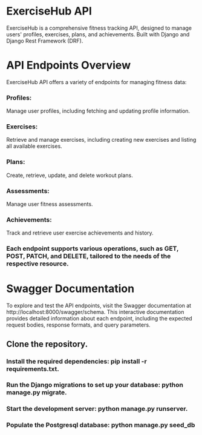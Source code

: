 # ExerciseHub API

ExerciseHub is a comprehensive fitness tracking API, designed to manage users' profiles, exercises, plans, and achievements. Built with Django and Django Rest Framework (DRF).



# API Endpoints Overview
ExerciseHub API offers a variety of endpoints for managing fitness data:

### Profiles: 
Manage user profiles, including fetching and updating profile information.

### Exercises:
Retrieve and manage exercises, including creating new exercises and listing all available exercises.

### Plans: 
Create, retrieve, update, and delete workout plans.

### Assessments: 
Manage user fitness assessments.

### Achievements:
Track and retrieve user exercise achievements and history.

### Each endpoint supports various operations, such as GET, POST, PATCH, and DELETE, tailored to the needs of the respective resource.

# Swagger Documentation
To explore and test the API endpoints, visit the Swagger documentation at http://localhost:8000/swagger/schema. This interactive documentation provides detailed information about each endpoint, including the expected request bodies, response formats, and query parameters.

## Clone the repository.
### Install the required dependencies: pip install -r requirements.txt.

### Run the Django migrations to set up your database: python manage.py migrate.

### Start the development server: python manage.py runserver.
 
### Populate the Postgresql database: python manage.py seed_db

